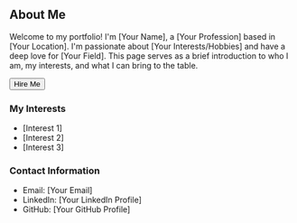 ## About Me
Welcome to my portfolio! I'm [Your Name], a [Your Profession] based in [Your Location]. I'm passionate about [Your Interests/Hobbies] and have a deep love for [Your Field]. This page serves as a brief introduction to who I am, my interests, and what I can bring to the table.

<a href="//carbon.toggled.tech"><button>Hire Me</button></a>

### My Interests
- [Interest 1]
- [Interest 2]
- [Interest 3]

### Contact Information
- Email: [Your Email]
- LinkedIn: [Your LinkedIn Profile]
- GitHub: [Your GitHub Profile]
